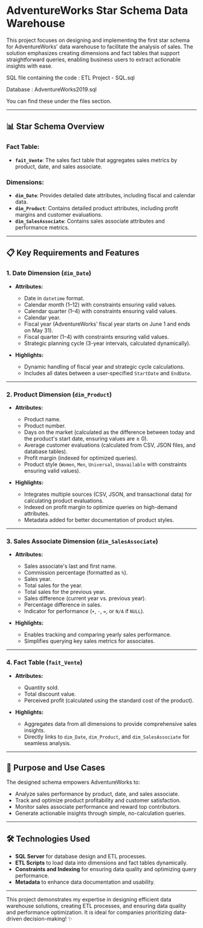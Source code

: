 # AdventureWorks Star Schema Data Warehouse

This project focuses on designing and implementing the first star schema for AdventureWorks' data warehouse to facilitate the analysis of sales. The solution emphasizes creating dimensions and fact tables that support straightforward queries, enabling business users to extract actionable insights with ease.

SQL file containing the code : ETL Project - SQL.sql

Database : AdventureWorks2019.sql

You can find these under the files section.

---

## 📊 **Star Schema Overview**

### Fact Table:
- **`fait_Vente`**: The sales fact table that aggregates sales metrics by product, date, and sales associate.

### Dimensions:
- **`dim_Date`**: Provides detailed date attributes, including fiscal and calendar data.
- **`dim_Product`**: Contains detailed product attributes, including profit margins and customer evaluations.
- **`dim_SalesAssociate`**: Contains sales associate attributes and performance metrics.

---

## 📋 **Key Requirements and Features**

### 1. **Date Dimension (`dim_Date`)**

- **Attributes:**
  - Date in `datetime` format.
  - Calendar month (1–12) with constraints ensuring valid values.
  - Calendar quarter (1–4) with constraints ensuring valid values.
  - Calendar year.
  - Fiscal year (AdventureWorks’ fiscal year starts on June 1 and ends on May 31).
  - Fiscal quarter (1–4) with constraints ensuring valid values.
  - Strategic planning cycle (3-year intervals, calculated dynamically).

- **Highlights:**
  - Dynamic handling of fiscal year and strategic cycle calculations.
  - Includes all dates between a user-specified `StartDate` and `EndDate`.

---

### 2. **Product Dimension (`dim_Product`)**

- **Attributes:**
  - Product name.
  - Product number.
  - Days on the market (calculated as the difference between today and the product's start date, ensuring values are ≥ 0).
  - Average customer evaluations (calculated from CSV, JSON files, and database tables).
  - Profit margin (indexed for optimized queries).
  - Product style (`Women`, `Men`, `Universal`, `Unavailable` with constraints ensuring valid values).

- **Highlights:**
  - Integrates multiple sources (CSV, JSON, and transactional data) for calculating product evaluations.
  - Indexed on profit margin to optimize queries on high-demand attributes.
  - Metadata added for better documentation of product styles.

---

### 3. **Sales Associate Dimension (`dim_SalesAssociate`)**

- **Attributes:**
  - Sales associate's last and first name.
  - Commission percentage (formatted as `%`).
  - Sales year.
  - Total sales for the year.
  - Total sales for the previous year.
  - Sales difference (current year vs. previous year).
  - Percentage difference in sales.
  - Indicator for performance (`+`, `-`, `=`, or `N/A` if `NULL`).

- **Highlights:**
  - Enables tracking and comparing yearly sales performance.
  - Simplifies querying key sales metrics for associates.

---

### 4. **Fact Table (`fait_Vente`)**

- **Attributes:**
  - Quantity sold.
  - Total discount value.
  - Perceived profit (calculated using the standard cost of the product).

- **Highlights:**
  - Aggregates data from all dimensions to provide comprehensive sales insights.
  - Directly links to `dim_Date`, `dim_Product`, and `dim_SalesAssociate` for seamless analysis.

---

## 🚀 **Purpose and Use Cases**

The designed schema empowers AdventureWorks to:

- Analyze sales performance by product, date, and sales associate.
- Track and optimize product profitability and customer satisfaction.
- Monitor sales associate performance and reward top contributors.
- Generate actionable insights through simple, no-calculation queries.

---

## 🛠 **Technologies Used**

- **SQL Server** for database design and ETL processes.
- **ETL Scripts** to load data into dimensions and fact tables dynamically.
- **Constraints and Indexing** for ensuring data quality and optimizing query performance.
- **Metadata** to enhance data documentation and usability.

---

This project demonstrates my expertise in designing efficient data warehouse solutions, creating ETL processes, and ensuring data quality and performance optimization. It is ideal for companies prioritizing data-driven decision-making! ✨

